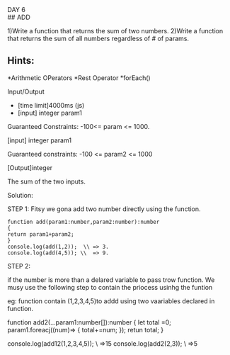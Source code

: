 <div >DAY 6</div>
## ADD

1)Write a function that returns the sum of two numbers.
2)Write a function that returns the sum of all numbers regardless of # of params.

## Hints:

*Arithmetic OPerators
*Rest Operator
*forEach()

Input/Output
 
 * [time limit]4000ms (js)
 * [input] integer param1

Guaranteed Constraints:
  -100<= param <= 1000.

[input] integer param1

Guaranteed constraints: -100 <= param2 <= 1000

[Output]integer

The sum of the two inputs.


Solution:

STEP 1:
 Fitsy we gona add two number directly using the function.
 ```
 function add(param1:number,param2:number):number
{
return param1+param2;
}
console.log(add(1,2));  \\ => 3.
console.log(add(4,5)); \\  => 9.

 ```



STEP 2:

if the number is more than a delared variable to pass trow function.
We musy use the following step to contain the priocess usinhg the funtion 

eg: function contain (1,2,3,4,5)to addd using two vaariables declared in function.

function add2(...param1:number[]):number
{
let total =0;
param1.foreacj((num)=>
{
total+=num;
});
retun total;
}

console.log(add12(1,2,3,4,5));  \\ =>15
console.log(add2(2,3));  \\ =>5






















